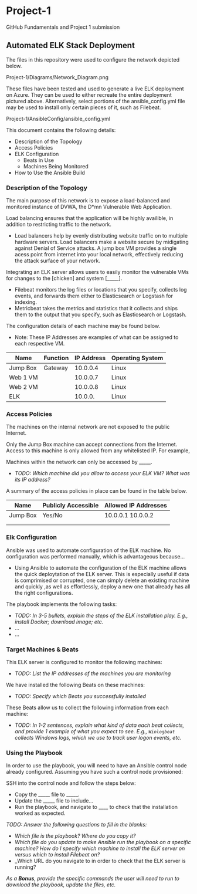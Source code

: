 # Project-1
GitHub Fundamentals and Project 1 submission
## Automated ELK Stack Deployment

The files in this repository were used to configure the network depicted below.

Project-1/Diagrams/Network_Diagram.png

These files have been tested and used to generate a live ELK deployment on Azure. They can be used to either recreate the entire deployment pictured above. Alternatively, select portions of the ansible_config.yml file may be used to install only certain pieces of it, such as Filebeat.

  Project-1/AnsibleConfig/ansible_config.yml

This document contains the following details:
- Description of the Topology
- Access Policies
- ELK Configuration
  - Beats in Use
  - Machines Being Monitored
- How to Use the Ansible Build


### Description of the Topology

The main purpose of this network is to expose a load-balanced and monitored instance of DVWA, the D*mn Vulnerable Web Application.

Load balancing ensures that the application will be highly availible, in addition to restricting traffic to the network.
- Load balancers help by evenly distributing website traffic on to multiple hardware servers. Load balancers make a website secure by midigating against Denial of Service attacks. A jump box VM provides a single acess point from internet into your local network, effectively reducing the attack surface of your network. 

Integrating an ELK server allows users to easily monitor the vulnerable VMs for changes to the [chicken] and system [_____].
- Filebeat monitors the log files or locations that you specify, collects log events, and forwards them either to Elasticsearch or Logstash for indexing.
- Metricbeat takes the metrics and statistics that it collects and ships them to the output that you specify, such as Elasticsearch or Logstash.

The configuration details of each machine may be found below.
- Note: These IP Addresses are examples of what can be assigned to each respective VM.

| Name     | Function | IP Address | Operating System |
|----------|----------|------------|------------------|
| Jump Box | Gateway  | 10.0.0.4   | Linux            |
| Web 1 VM |          | 10.0.0.7   | Linux            |
| Web 2 VM |          | 10.0.0.8   | Linux            |
| ELK      |          | 10.0.0.    | Linux            |

### Access Policies

The machines on the internal network are not exposed to the public Internet. 

Only the Jump Box machine can accept connections from the Internet. Access to this machine is only allowed from any whitelisted IP. For example, 

Machines within the network can only be accessed by _____.
- _TODO: Which machine did you allow to access your ELK VM? What was its IP address?_

A summary of the access policies in place can be found in the table below.

| Name     | Publicly Accessible | Allowed IP Addresses |
|----------|---------------------|----------------------|
| Jump Box | Yes/No              | 10.0.0.1 10.0.0.2    |
|          |                     |                      |
|          |                     |                      |

### Elk Configuration

Ansible was used to automate configuration of the ELK machine. No configuration was performed manually, which is advantageous because...
- Using Ansible to automate the configuration of the ELK machine allows the quick deploytation of the ELK server. This is especially useful if data is comprimised or corrupted, one can simply delete an existing machine and quickly ,as well as effortlessly, deploy a new one that already has all the right configurations. 

The playbook implements the following tasks:
- _TODO: In 3-5 bullets, explain the steps of the ELK installation play. E.g., install Docker; download image; etc._
- ...
- ...


### Target Machines & Beats
This ELK server is configured to monitor the following machines:
- _TODO: List the IP addresses of the machines you are monitoring_

We have installed the following Beats on these machines:
- _TODO: Specify which Beats you successfully installed_

These Beats allow us to collect the following information from each machine:
- _TODO: In 1-2 sentences, explain what kind of data each beat collects, and provide 1 example of what you expect to see. E.g., `Winlogbeat` collects Windows logs, which we use to track user logon events, etc._

### Using the Playbook
In order to use the playbook, you will need to have an Ansible control node already configured. Assuming you have such a control node provisioned: 

SSH into the control node and follow the steps below:
- Copy the _____ file to _____.
- Update the _____ file to include...
- Run the playbook, and navigate to ____ to check that the installation worked as expected.

_TODO: Answer the following questions to fill in the blanks:_
- _Which file is the playbook? Where do you copy it?_
- _Which file do you update to make Ansible run the playbook on a specific machine? How do I specify which machine to install the ELK server on versus which to install Filebeat on?_
- _Which URL do you navigate to in order to check that the ELK server is running?

_As a **Bonus**, provide the specific commands the user will need to run to download the playbook, update the files, etc._